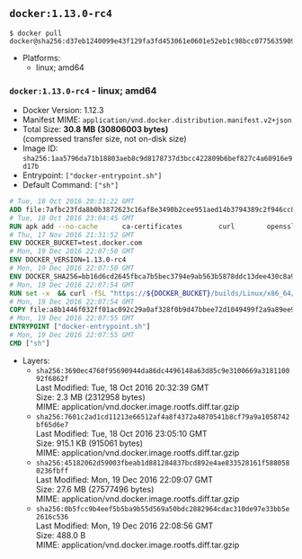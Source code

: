 ## `docker:1.13.0-rc4`

```console
$ docker pull docker@sha256:d37eb1240099e43f129fa3fd453061e0601e52eb1c98bcc07756359098a1daa9
```

-	Platforms:
	-	linux; amd64

### `docker:1.13.0-rc4` - linux; amd64

-	Docker Version: 1.12.3
-	Manifest MIME: `application/vnd.docker.distribution.manifest.v2+json`
-	Total Size: **30.8 MB (30806003 bytes)**  
	(compressed transfer size, not on-disk size)
-	Image ID: `sha256:1aa5796da71b18803aeb8c9d8178737d3bcc422809b6bef827c4a60916e9d17b`
-	Entrypoint: `["docker-entrypoint.sh"]`
-	Default Command: `["sh"]`

```dockerfile
# Tue, 18 Oct 2016 20:31:22 GMT
ADD file:7afbc23fda8b0b3872623c16af8e3490b2cee951aed14b3794389c2f946cc8c7 in / 
# Tue, 18 Oct 2016 23:04:45 GMT
RUN apk add --no-cache 		ca-certificates 		curl 		openssl
# Thu, 17 Nov 2016 21:31:52 GMT
ENV DOCKER_BUCKET=test.docker.com
# Mon, 19 Dec 2016 22:07:50 GMT
ENV DOCKER_VERSION=1.13.0-rc4
# Mon, 19 Dec 2016 22:07:50 GMT
ENV DOCKER_SHA256=bb16d6cd2645fbca7b5bec3794e9ab563b5878ddc13dee430c8a91dde7c4ef86
# Mon, 19 Dec 2016 22:07:54 GMT
RUN set -x 	&& curl -fSL "https://${DOCKER_BUCKET}/builds/Linux/x86_64/docker-${DOCKER_VERSION}.tgz" -o docker.tgz 	&& echo "${DOCKER_SHA256} *docker.tgz" | sha256sum -c - 	&& tar -xzvf docker.tgz 	&& mv docker/* /usr/local/bin/ 	&& rmdir docker 	&& rm docker.tgz 	&& docker -v
# Mon, 19 Dec 2016 22:07:54 GMT
COPY file:a8b1446f032ff01ac092c29a0af328f0b9d47bbee72d1049499f2a9a89ee988a in /usr/local/bin/ 
# Mon, 19 Dec 2016 22:07:55 GMT
ENTRYPOINT ["docker-entrypoint.sh"]
# Mon, 19 Dec 2016 22:07:55 GMT
CMD ["sh"]
```

-	Layers:
	-	`sha256:3690ec4760f95690944da86dc4496148a63d85c9e3100669a318110092f6862f`  
		Last Modified: Tue, 18 Oct 2016 20:32:39 GMT  
		Size: 2.3 MB (2312958 bytes)  
		MIME: application/vnd.docker.image.rootfs.diff.tar.gzip
	-	`sha256:7601c2ad1cd11213e66512af4a8f4372a4870541b8cf79a9a1058742bf65d6e7`  
		Last Modified: Tue, 18 Oct 2016 23:05:10 GMT  
		Size: 915.1 KB (915061 bytes)  
		MIME: application/vnd.docker.image.rootfs.diff.tar.gzip
	-	`sha256:45182062d59003fbeab1d881284837bcd892e4ae833528161f5880580236fbff`  
		Last Modified: Mon, 19 Dec 2016 22:09:07 GMT  
		Size: 27.6 MB (27577496 bytes)  
		MIME: application/vnd.docker.image.rootfs.diff.tar.gzip
	-	`sha256:0b5fcc9b4eef5b5ba9b55d569a50bdc2882964cdac310de97e33bb5e2616c536`  
		Last Modified: Mon, 19 Dec 2016 22:08:56 GMT  
		Size: 488.0 B  
		MIME: application/vnd.docker.image.rootfs.diff.tar.gzip
